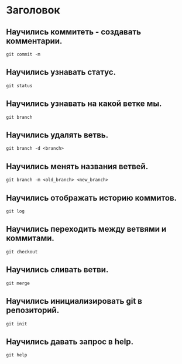 # Заголовок


## Научились коммитеть - создавать комментарии. 

```
git commit -m
```

## Научились узнавать статус.

```
git status
```

## Научились узнавать на какой ветке мы.

```
git branch
```

## Научились удалять ветвь.

```
git branch -d <branch>
```

## Научились менять названия ветвей.

```
git branch -m <old_branch> <new_branch>
```

## Научились отображать историю коммитов.

```
git log
```

## Научились переходить между ветвями и коммитами.

```
git checkout
```

## Научились сливать ветви.

```
git merge
```

## Научились инициализировать git в репозиторий.

```
git init
```

## Научились давать запрос в help.

```
git help
```
